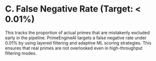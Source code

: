# C. False Negative Rate (Target: < 0.01%)

This tracks the proportion of actual primes that are mistakenly excluded early in the pipeline. PrimeEngineAI targets a false negative rate under 0.01% by using layered filtering and adaptive ML scoring strategies. This ensures that real primes are not overlooked even in high-throughput filtering modes.


